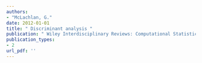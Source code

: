 ```yaml
---
authors: 
- "McLachlan, G."
date: 2012-01-01
title: " Discriminant analysis "
publication: " Wiley Interdisciplinary Reviews: Computational Statistics "
publication_types:
- 2
url_pdf: ''
---
```


